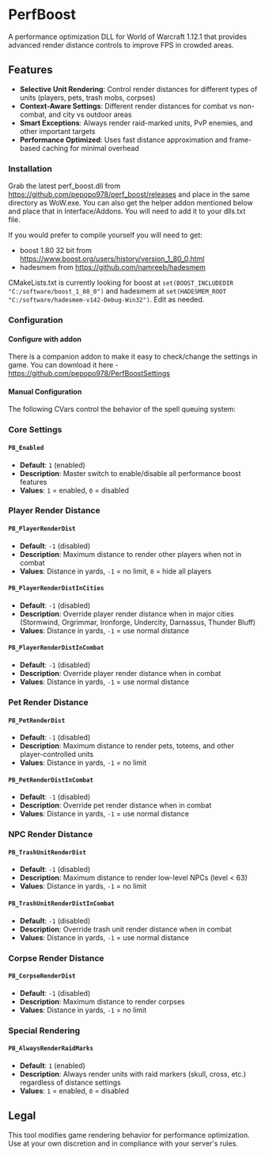 # PerfBoost

A performance optimization DLL for World of Warcraft 1.12.1 that provides advanced render distance controls to improve FPS in crowded areas.

## Features

- **Selective Unit Rendering**: Control render distances for different types of units (players, pets, trash mobs, corpses)
- **Context-Aware Settings**: Different render distances for combat vs non-combat, and city vs outdoor areas
- **Smart Exceptions**: Always render raid-marked units, PvP enemies, and other important targets
- **Performance Optimized**: Uses fast distance approximation and frame-based caching for minimal overhead

### Installation
Grab the latest perf_boost.dll from https://github.com/pepopo978/perf_boost/releases and place in the same directory as WoW.exe.  You can also get the helper addon mentioned below and place that in Interface/Addons.
You will need to add it to your dlls.txt file.

If you would prefer to compile yourself you will need to get:
- boost 1.80 32 bit from https://www.boost.org/users/history/version_1_80_0.html
- hadesmem from https://github.com/namreeb/hadesmem

CMakeLists.txt is currently looking for boost at `set(BOOST_INCLUDEDIR "C:/software/boost_1_80_0")` and hadesmem at `set(HADESMEM_ROOT "C:/software/hadesmem-v142-Debug-Win32")`.  Edit as needed.

### Configuration

#### Configure with addon
There is a companion addon to make it easy to check/change the settings in game.  You can download it here - https://github.com/pepopo978/PerfBoostSettings

#### Manual Configuration
The following CVars control the behavior of the spell queuing system:

### Core Settings

#### `PB_Enabled`
- **Default**: `1` (enabled)
- **Description**: Master switch to enable/disable all performance boost features
- **Values**: `1` = enabled, `0` = disabled

### Player Render Distance

#### `PB_PlayerRenderDist`
- **Default**: `-1` (disabled)
- **Description**: Maximum distance to render other players when not in combat
- **Values**: Distance in yards, `-1` = no limit, `0` = hide all players

#### `PB_PlayerRenderDistInCities`
- **Default**: `-1` (disabled)
- **Description**: Override player render distance when in major cities (Stormwind, Orgrimmar, Ironforge, Undercity, Darnassus, Thunder Bluff)
- **Values**: Distance in yards, `-1` = use normal distance

#### `PB_PlayerRenderDistInCombat`
- **Default**: `-1` (disabled)
- **Description**: Override player render distance when in combat
- **Values**: Distance in yards, `-1` = use normal distance

### Pet Render Distance

#### `PB_PetRenderDist`
- **Default**: `-1` (disabled)
- **Description**: Maximum distance to render pets, totems, and other player-controlled units
- **Values**: Distance in yards, `-1` = no limit

#### `PB_PetRenderDistInCombat`
- **Default**: `-1` (disabled)
- **Description**: Override pet render distance when in combat
- **Values**: Distance in yards, `-1` = use normal distance

### NPC Render Distance

#### `PB_TrashUnitRenderDist`
- **Default**: `-1` (disabled)
- **Description**: Maximum distance to render low-level NPCs (level < 63)
- **Values**: Distance in yards, `-1` = no limit

#### `PB_TrashUnitRenderDistInCombat`
- **Default**: `-1` (disabled)
- **Description**: Override trash unit render distance when in combat
- **Values**: Distance in yards, `-1` = use normal distance

### Corpse Render Distance

#### `PB_CorpseRenderDist`
- **Default**: `-1` (disabled)
- **Description**: Maximum distance to render corpses
- **Values**: Distance in yards, `-1` = no limit

### Special Rendering

#### `PB_AlwaysRenderRaidMarks`
- **Default**: `1` (enabled)
- **Description**: Always render units with raid markers (skull, cross, etc.) regardless of distance settings
- **Values**: `1` = enabled, `0` = disabled

## Legal

This tool modifies game rendering behavior for performance optimization. Use at your own discretion and in compliance with your server's rules.
